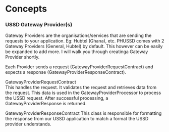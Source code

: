 # Concepts

### USSD Gateway Provider(s)
Gateway Providers are the organisations/services that are sending the requests to your application.
Eg: Hubtel (Ghana), etc.
PHUSSD comes with 2 Gateway Providers (General, Hubtel) by default. This however can be easily be expanded to add more.
I will walk you through creatinga Gateway Provider shortly. 

Each Provider sends a request (GatewayProviderRequestContract) and expects a response (GatewayProviderResponseContract).

GatewayProviderRequestContract  
This handles the request. It validates the request and retrieves data from the request. This data is used in the
GatewayProviderProcessor to process the USSD request. After successful processing, a GatewayProviderResponse 
is returned.

GatewayProviderResponseContract
This class is responsible for formatting the response from our USSD application to match a format the USSD provider 
understands.

